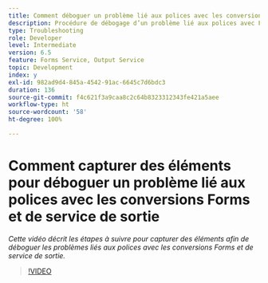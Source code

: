 ```yaml
---
title: Comment déboguer un problème lié aux polices avec les conversions de service Forms et Output
description: Procédure de débogage d’un problème lié aux polices avec Forms et le service de sortie
type: Troubleshooting
role: Developer
level: Intermediate
version: 6.5
feature: Forms Service, Output Service
topic: Development
index: y
exl-id: 982ad9d4-845a-4542-91ac-6645c7d6bdc3
duration: 136
source-git-commit: f4c621f3a9caa8c2c64b8323312343fe421a5aee
workflow-type: ht
source-wordcount: '58'
ht-degree: 100%

---
```


# Comment capturer des éléments pour déboguer un problème lié aux polices avec les conversions Forms et de service de sortie

*Cette vidéo décrit les étapes à suivre pour capturer des éléments afin de déboguer les problèmes liés aux polices avec les conversions Forms et de service de sortie.*

>[!VIDEO](https://video.tv.adobe.com/v/335487?quality=12&learn=on)
